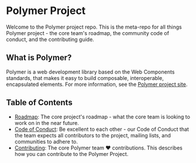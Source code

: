 # Polymer Project

Welcome to the Polymer project repo. This is the meta-repo for all things Polymer project - the core team's roadmap, the community code of conduct, and the contributing guide.

## What is Polymer?

Polymer is a web development library based on the Web Components standards, that makes it easy to build composable, interoperable, encapsulated elements. For more information, see the [Polymer project site](https://www.polymer-project.org/1.0/).

## Table of Contents

* [Roadmap](Roadmap.md): The core project's roadmap - what the core team is looking to work on in the near future.
* [Code of Conduct](Code_of_Conduct.md): Be excellent to each other - our Code of Conduct that the team expects all contributors to the project, mailing lists, and communities to adhere to.
* [Contributing](Contributing.md): The core Polymer team :heart: contributions. This describes how you can contribute to the Polymer Project.
